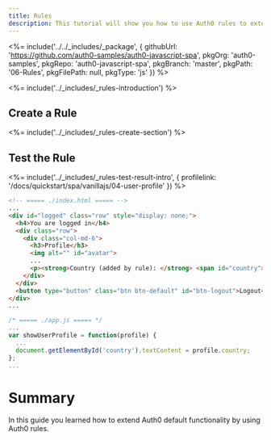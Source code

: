 ```yaml
---
title: Rules
description: This tutorial will show you how to use Auth0 rules to extend what Auth0 has to offer.
---
```


<%= include('../../_includes/_package', {
  githubUrl: 'https://github.com/auth0-samples/auth0-javascript-spa',
  pkgOrg: 'auth0-samples',
  pkgRepo: 'auth0-javascript-spa',
  pkgBranch: 'master',
  pkgPath: '06-Rules',
  pkgFilePath: null,
  pkgType: 'js'
}) %>

<%= include('../_includes/_rules-introduction') %>

## Create a Rule

<%= include('../_includes/_rules-create-section') %>

## Test the Rule

<%= include('../_includes/_rules-test-result-intro', { profilelink: '/docs/quickstart/spa/vanillajs/04-user-profile' }) %>

```html
<!-- ===== ./index.html ===== -->
...
<div id="logged" class="row" style="display: none;">
  <h4>You are logged in</h4>
  <div class="row">
    <div class="col-md-6">
      <h3>Profile</h3>
      <img alt="" id="avatar">
      ...
      <p><strong>Country (added by rule): </strong> <span id="country"></span></p>
    </div>
  </div>
  <button type="button" class="btn btn-default" id="btn-logout">Logout</button>
</div>
...
```

```javascript
/* ===== ./app.js ===== */
...
var showUserProfile = function(profile) {
  ...
  document.getElementById('country').textContent = profile.country;
};
...
```

# Summary

In this guide you learned how to extend Auth0 default functionality by using Auth0 rules.
